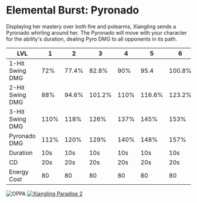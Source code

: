 # Elemental Burst: Pyronado
Displaying her mastery over both fire and polearms, Xiangling sends a Pyronado whirling around her. 
The Pyronado will move with your character for the ability's duration, dealing Pyro DMG to all opponents in its path.

| LVL             | 1    | 2     | 3       | 4     | 5       | 6       | 7     | 8       | 9       | 10     | 11      | 12    | 13    |
|-----------------|------|-------|---------|-------|---------|---------|-------|---------|---------|--------|---------|-------|-------| 
| 1-Hit Swing DMG | 72%  | 77.4% | 82.8%   | 90%   | 95.4    | 100.8%  | 108%  | 115.2%  | 122.4%  | 129.6% | 136.8%  | 144%  | 153%  |
| 2-Hit Swing DMG | 88%  | 94.6% | 101.2%  | 110%  | 116.6%  | 123.2%  | 132%  | 140.8%  | 149.6%  | 158.4% | 167.2%  | 176%  | 187%  |
| 3-Hit Swing DMG | 110% | 118%  | 126%    | 137%  | 145%    | 153%    | 164%  | 175%    | 186%    | 197%   | 208%    | 219%  | 233%  |
| Pyronado DMG    | 112% | 120%  | 129%    | 140%  | 148%    | 157%    | 168%  | 179%    | 190%    | 202%   | 213%    | 224%  | 238%  |
| Duration        | 10s  | 10s   | 10s     | 10s   | 10s     | 10s     | 10s   | 10s     | 10s     | 10s    | 10s     | 10s   | 10s   |
| CD              | 20s  | 20s   | 20s     | 20s   | 20s     | 20s     | 20s   | 20s     | 20s     | 20s    | 20s     | 20s   | 20s   |
| Energy Cost     | 80   | 80    | 80      | 80    | 80      | 80      | 80    | 80      | 80      | 80     | 80      | 80    | 80    |


![OPPA](https://cdn.7tv.app/emote/6254a2b341d1240ad9e5251b/4x.webp)
[![Xiangling Paradise 2](https://img.youtube.com/vi/vNcqWXdE8XQ/0.jpg)](https://www.youtube.com/watch?v=vNcqWXdE8XQ)
